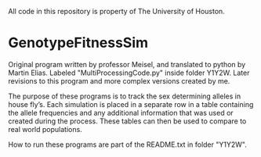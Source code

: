 All code in this repository is property of The University of Houston.

# GenotypeFitnessSim

Original program written by professor Meisel, and translated to python by Martin Elias. Labeled "MultiProcessingCode.py"
  inside folder Y1Y2W.
Later revisions to this program and more complex versions created by me. 

The purpose of these programs is to track the sex determining alleles in house fly’s. Each simulation is placed in a separate
  row in a table containing the allele frequencies and any additional information that was used or created during the 
  process. These tables can then be used to compare to real world populations.

How to run these programs are part of the README.txt in folder "Y1Y2W".



  
